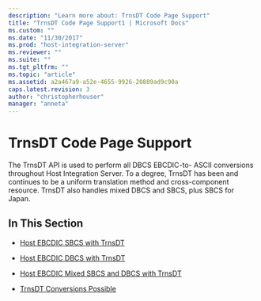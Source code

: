 ```yaml
---
description: "Learn more about: TrnsDT Code Page Support"
title: "TrnsDT Code Page Support1 | Microsoft Docs"
ms.custom: ""
ms.date: "11/30/2017"
ms.prod: "host-integration-server"
ms.reviewer: ""
ms.suite: ""
ms.tgt_pltfrm: ""
ms.topic: "article"
ms.assetid: a2a467a9-a52e-4655-9926-20889ad9c90a
caps.latest.revision: 3
author: "christopherhouser"
manager: "anneta"
---
```

# TrnsDT Code Page Support
The TrnsDT API is used to perform all DBCS EBCDIC-to- ASCII conversions throughout Host Integration Server. To a degree, TrnsDT has been and continues to be a uniform translation method and cross-component resource. TrnsDT also handles mixed DBCS and SBCS, plus SBCS for Japan.  
  
## In This Section  
  
-   [Host EBCDIC SBCS with TrnsDT](../core/host-ebcdic-sbcs-with-trnsdt1.md)  
  
-   [Host EBCDIC DBCS with TrnsDT](../core/host-ebcdic-dbcs-with-trnsdt1.md)  
  
-   [Host EBCDIC Mixed SBCS and DBCS with TrnsDT](../core/host-ebcdic-mixed-sbcs-and-dbcs-with-trnsdt2.md)  
  
-   [TrnsDT Conversions Possible](../core/trnsdt-conversions-possible1.md)
